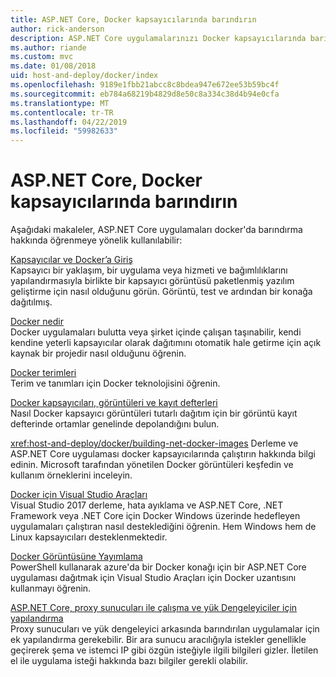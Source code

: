 ```yaml
---
title: ASP.NET Core, Docker kapsayıcılarında barındırın
author: rick-anderson
description: ASP.NET Core uygulamalarınızı Docker kapsayıcılarında barındırmak öğrenme için kaynakların bağlantılarını keşfedin.
ms.author: riande
ms.custom: mvc
ms.date: 01/08/2018
uid: host-and-deploy/docker/index
ms.openlocfilehash: 9189e1fbb21abcc8c8bdea947e672ee53b59bc4f
ms.sourcegitcommit: eb784a68219b4829d8e50c8a334c38d4b94e0cfa
ms.translationtype: MT
ms.contentlocale: tr-TR
ms.lasthandoff: 04/22/2019
ms.locfileid: "59982633"
---
```

# <a name="host-aspnet-core-in-docker-containers"></a>ASP.NET Core, Docker kapsayıcılarında barındırın

Aşağıdaki makaleler, ASP.NET Core uygulamaları docker'da barındırma hakkında öğrenmeye yönelik kullanılabilir:

[Kapsayıcılar ve Docker’a Giriş](/dotnet/standard/microservices-architecture/container-docker-introduction/index)  
Kapsayıcı bir yaklaşım, bir uygulama veya hizmeti ve bağımlılıklarını yapılandırmasıyla birlikte bir kapsayıcı görüntüsü paketlenmiş yazılım geliştirme için nasıl olduğunu görün. Görüntü, test ve ardından bir konağa dağıtılmış.

[Docker nedir](/dotnet/standard/microservices-architecture/container-docker-introduction/docker-defined)  
Docker uygulamaları bulutta veya şirket içinde çalışan taşınabilir, kendi kendine yeterli kapsayıcılar olarak dağıtımını otomatik hale getirme için açık kaynak bir projedir nasıl olduğunu öğrenin.

[Docker terimleri](/dotnet/standard/microservices-architecture/container-docker-introduction/docker-terminology)  
Terim ve tanımları için Docker teknolojisini öğrenin.

[Docker kapsayıcıları, görüntüleri ve kayıt defterleri](/dotnet/standard/microservices-architecture/container-docker-introduction/docker-containers-images-registries)  
Nasıl Docker kapsayıcı görüntüleri tutarlı dağıtım için bir görüntü kayıt defterinde ortamlar genelinde depolandığını bulun.

<xref:host-and-deploy/docker/building-net-docker-images> Derleme ve ASP.NET Core uygulaması docker kapsayıcılarında çalıştırın hakkında bilgi edinin. Microsoft tarafından yönetilen Docker görüntüleri keşfedin ve kullanım örneklerini inceleyin.

[Docker için Visual Studio Araçları](xref:host-and-deploy/docker/visual-studio-tools-for-docker)  
Visual Studio 2017 derleme, hata ayıklama ve ASP.NET Core, .NET Framework veya .NET Core için Docker Windows üzerinde hedefleyen uygulamaları çalıştıran nasıl desteklediğini öğrenin. Hem Windows hem de Linux kapsayıcıları desteklenmektedir.

[Docker Görüntüsüne Yayımlama](/azure/vs-azure-tools-docker-hosting-web-apps-in-docker)  
PowerShell kullanarak azure'da bir Docker konağı için bir ASP.NET Core uygulaması dağıtmak için Visual Studio Araçları için Docker uzantısını kullanmayı öğrenin.

[ASP.NET Core, proxy sunucuları ile çalışma ve yük Dengeleyiciler için yapılandırma](xref:host-and-deploy/proxy-load-balancer)  
Proxy sunucuları ve yük dengeleyici arkasında barındırılan uygulamalar için ek yapılandırma gerekebilir. Bir ara sunucu aracılığıyla istekler genellikle geçirerek şema ve istemci IP gibi özgün isteğiyle ilgili bilgileri gizler. İletilen el ile uygulama isteği hakkında bazı bilgiler gerekli olabilir.
